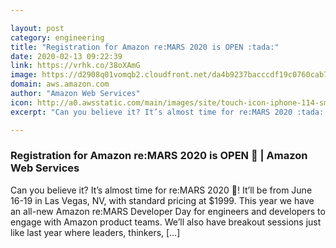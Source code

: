 ```yaml
---

layout: post
category: engineering
title: "Registration for Amazon re:MARS 2020 is OPEN :tada:"
date: 2020-02-13 09:22:39
link: https://vrhk.co/38oXAmG
image: https://d2908q01vomqb2.cloudfront.net/da4b9237bacccdf19c0760cab7aec4a8359010b0/2020/02/05/social-facebook_reMARS-2020_1200x680-1112x630.png
domain: aws.amazon.com
author: "Amazon Web Services"
icon: http://a0.awsstatic.com/main/images/site/touch-icon-iphone-114-smile.png
excerpt: "Can you believe it? It’s almost time for re:MARS 2020 :tada:! It’ll be from June 16-19 in Las Vegas, NV, with standard pricing at $1999. This year we have an all-new Amazon re:MARS Developer Day for engineers and developers to engage with Amazon product teams. We’ll also have breakout sessions just like last year where leaders, thinkers, […]"

---
```


### Registration for Amazon re:MARS 2020 is OPEN :tada: | Amazon Web Services

Can you believe it? It’s almost time for re:MARS 2020 :tada:! It’ll be from June 16-19 in Las Vegas, NV, with standard pricing at $1999. This year we have an all-new Amazon re:MARS Developer Day for engineers and developers to engage with Amazon product teams. We’ll also have breakout sessions just like last year where leaders, thinkers, […]